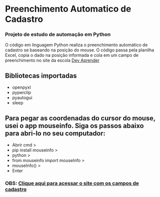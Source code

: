 # Preenchimento Automatico de Cadastro
### Projeto de estudo de automação em Python

O código em linguagem Python realiza o preenchimento automático de cadastro se baseando na posição do mouse. O código passa pela planilha Excel, copia o dado na posição informada e cola em um campo de preenchimento no site da escola [Dev Aprender](https://cadastro-produtos-devaprender.netlify.app/index.html)

## Bibliotecas importadas

- openpyxl
- pyperclip
- pyautogui
- sleep

## Para pegar as coordenadas do cursor do mouse, usei o app mouseinfo. Siga os passos abaixo para abri-lo no seu computador:

- Abrir cmd > 
- pip install mouseinfo >
- python >
- from mouseinfo import mouseInfo >
- mouseInfo() >
- Enter

### OBS: [Clique aqui para acessar o site com os campos de cadastro](https://cadastro-produtos-devaprender.netlify.app/index.html)
